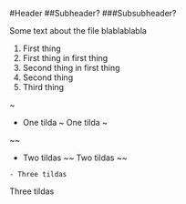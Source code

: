 #Header
##Subheader?
###Subsubheader?

Some text about the file
blablablabla

1. First thing
  1. First thing in first thing
  2. Second thing in first thing
2. Second thing
3. Third thing

~
- One tilda
~
One tilda
~

~~
- Two tildas
~~
Two tildas
~~

~~~
- Three tildas
~~~
Three tildas
~~~
